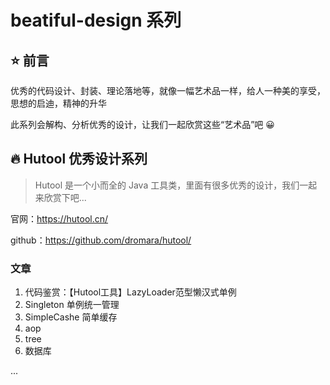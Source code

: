 # beatiful-design 系列

## :star: 前言

优秀的代码设计、封装、理论落地等，就像一幅艺术品一样，给人一种美的享受，思想的启迪，精神的升华

此系列会解构、分析优秀的设计，让我们一起欣赏这些“艺术品”吧 :grinning:

## :fire: Hutool 优秀设计系列

>Hutool 是一个小而全的 Java 工具类，里面有很多优秀的设计，我们一起来欣赏下吧...

官网：https://hutool.cn/

github：https://github.com/dromara/hutool/

### 文章

1. 代码鉴赏：【Hutool工具】LazyLoader范型懒汉式单例
2. Singleton 单例统一管理
3. SimpleCashe 简单缓存
4. aop
5. tree
6. 数据库

... 

